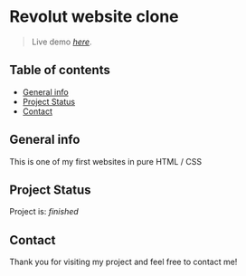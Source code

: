 # Revolut website clone

> Live demo [_here_](https://revolut-website-clone.netlify.app/).

## Table of contents
* [General info](#general-info)
* [Project Status](#project-status)
* [Contact](#contact)


## General info
This is one of my first websites in pure HTML / CSS

	
## Project Status
Project is: _finished_


## Contact
Thank you for visiting my project and feel free to contact me!
